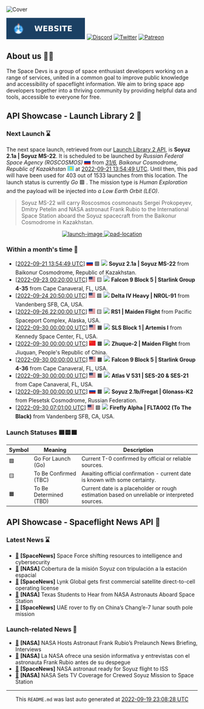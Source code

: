 ![Cover](https://raw.githubusercontent.com/TheSpaceDevs/Tutorials/main/assets/tsd_cover.png)


[![Website](https://raw.githubusercontent.com/TheSpaceDevs/Tutorials/e36b2c250ce7fcd4a801c1ed6cb1f9f9d031696b/assets/badge_tsd_website.svg)](https://thespacedevs.com/)
[![Discord](https://img.shields.io/badge/Discord-%237289DA.svg?style=for-the-badge&logo=discord&logoColor=white)](https://discord.gg/p7ntkNA)
[![Twitter](https://img.shields.io/badge/Twitter-%231DA1F2.svg?style=for-the-badge&logo=Twitter&logoColor=white)](https://twitter.com/TheSpaceDevs)
[![Patreon](https://img.shields.io/badge/Patreon-F96854?style=for-the-badge&logo=patreon&logoColor=white)](https://www.patreon.com/TheSpaceDevs)

## About us 🧑‍🚀
The Space Devs is a group of space enthusiast developers working on a range of
services, united in a common goal to improve public knowledge and accessibility
of spaceflight information. We aim to bring space app developers together into a
thriving community by providing helpful data and tools, accessible to everyone
for free.

## API Showcase - Launch Library 2 🚀

### Next Launch ⌛
The next space launch, retrieved from our
<a href="https://thespacedevs.com/llapi">Launch Library 2 API</a>, is
**Soyuz 2.1a | Soyuz MS-22**. It is scheduled to be launched by *Russian Federal Space Agency (ROSCOSMOS)*
<img width="17" src="https://raw.githubusercontent.com/lipis/flag-icons/main/flags/4x3/ru.svg" />
from *<a href="https://en.wikipedia.org/wiki/Baikonur_Cosmodrome_Site_31">31/6</a>, Baikonur Cosmodrome, Republic of Kazakhstan*
<img width="17" src="https://raw.githubusercontent.com/lipis/flag-icons/main/flags/4x3/kz.svg" />
at <a href="https://www.timeanddate.com/worldclock/fixedtime.html?iso=20220921T135449">2022-09-21 13:54:49 UTC</a>.  Until
then, this pad will have been used for 403
out of 1533 launches from this location. The launch status is currently
*Go* 🟩 . The mission type is
*Human Exploration* and the payload will be injected
into *a Low Earth Orbit
(LEO)*.
<br>
<blockquote>
  Soyuz MS-22 will carry Roscosmos cosmonauts Sergei Prokopeyev, Dmitry Petelin and NASA astronaut Frank Rubio to the International Space Station aboard the Soyuz spacecraft from the Baikonur Cosmodrome in Kazakhstan.
</blockquote>

<p float="left" align="center">
  <a href="https://en.wikipedia.org/wiki/Soyuz-2#Soyuz-2.1a" >
    <img alt="launch-image" height="200" src="https://spacelaunchnow-prod-east.nyc3.digitaloceanspaces.com/media/launcher_images/soyuz_2.1a_image_20201013143850.jpg" />
  </a>
  <a href="http://maps.google.com/maps?q=45.996+N,+63.564+E" >
    <img alt="pad-location" height="200" src="https://spacelaunchnow-prod-east.nyc3.digitaloceanspaces.com/media/launch_images/location_15_20200803142517.jpg"  />
  </a>
</p>

### Within a month's time 📅
- \[<a href="https://www.timeanddate.com/worldclock/fixedtime.html?iso=20220921T135449">2022-09-21 13:54:49 UTC</a>\]  <img width="17" src="https://raw.githubusercontent.com/lipis/flag-icons/main/flags/4x3/ru.svg" /> 🟩  <a href="https://www.google.com/calendar/render?action=TEMPLATE&text=Soyuz 2.1a | Soyuz MS-22&location=Baikonur Cosmodrome, Republic of Kazakhstan&dates=20220921T135449Z%2F20220921T135449Z"><img border="0" width="15" src="https://upload.wikimedia.org/wikipedia/commons/a/a5/Google_Calendar_icon_%282020%29.svg"></a> **Soyuz 2.1a | Soyuz MS-22** from Baikonur Cosmodrome, Republic of Kazakhstan.
- \[<a href="https://www.timeanddate.com/worldclock/fixedtime.html?iso=20220923T002000">2022-09-23 00:20:00 UTC</a>\]  <img width="17" src="https://raw.githubusercontent.com/lipis/flag-icons/main/flags/4x3/us.svg" /> 🟨  <a href="https://www.google.com/calendar/render?action=TEMPLATE&text=Falcon 9 Block 5 | Starlink Group 4-35&location=Cape Canaveral, FL, USA&dates=20220923T002000Z%2F20220923T021800Z"><img border="0" width="15" src="https://upload.wikimedia.org/wikipedia/commons/a/a5/Google_Calendar_icon_%282020%29.svg"></a> **Falcon 9 Block 5 | Starlink Group 4-35** from Cape Canaveral, FL, USA.
- \[<a href="https://www.timeanddate.com/worldclock/fixedtime.html?iso=20220924T205000">2022-09-24 20:50:00 UTC</a>\]  <img width="17" src="https://raw.githubusercontent.com/lipis/flag-icons/main/flags/4x3/us.svg" /> 🟩  <a href="https://www.google.com/calendar/render?action=TEMPLATE&text=Delta IV Heavy | NROL-91&location=Vandenberg SFB, CA, USA&dates=20220924T205000Z%2F20220924T231200Z"><img border="0" width="15" src="https://upload.wikimedia.org/wikipedia/commons/a/a5/Google_Calendar_icon_%282020%29.svg"></a> **Delta IV Heavy | NROL-91** from Vandenberg SFB, CA, USA.
- \[<a href="https://www.timeanddate.com/worldclock/fixedtime.html?iso=20220926T220000">2022-09-26 22:00:00 UTC</a>\]  <img width="17" src="https://raw.githubusercontent.com/lipis/flag-icons/main/flags/4x3/us.svg" /> 🟨  <a href="https://www.google.com/calendar/render?action=TEMPLATE&text=RS1 | Maiden Flight&location=Pacific Spaceport Complex, Alaska, USA&dates=20220926T220000Z%2F20220927T013000Z"><img border="0" width="15" src="https://upload.wikimedia.org/wikipedia/commons/a/a5/Google_Calendar_icon_%282020%29.svg"></a> **RS1 | Maiden Flight** from Pacific Spaceport Complex, Alaska, USA.
- \[<a href="https://www.timeanddate.com/worldclock/fixedtime.html?iso=20220930T000000">2022-09-30 00:00:00 UTC</a>\]  <img width="17" src="https://raw.githubusercontent.com/lipis/flag-icons/main/flags/4x3/us.svg" /> 🟧  <a href="https://www.google.com/calendar/render?action=TEMPLATE&text=SLS Block 1 | Artemis I&location=Kennedy Space Center, FL, USA&dates=20220930T000000Z%2F20220930T000000Z"><img border="0" width="15" src="https://upload.wikimedia.org/wikipedia/commons/a/a5/Google_Calendar_icon_%282020%29.svg"></a> **SLS Block 1 | Artemis I** from Kennedy Space Center, FL, USA.
- \[<a href="https://www.timeanddate.com/worldclock/fixedtime.html?iso=20220930T000000">2022-09-30 00:00:00 UTC</a>\]  <img width="17" src="https://raw.githubusercontent.com/lipis/flag-icons/main/flags/4x3/cn.svg" /> 🟧  <a href="https://www.google.com/calendar/render?action=TEMPLATE&text=Zhuque-2 | Maiden Flight&location=Jiuquan, People&#x27;s Republic of China&dates=20220930T000000Z%2F20220930T000000Z"><img border="0" width="15" src="https://upload.wikimedia.org/wikipedia/commons/a/a5/Google_Calendar_icon_%282020%29.svg"></a> **Zhuque-2 | Maiden Flight** from Jiuquan, People's Republic of China.
- \[<a href="https://www.timeanddate.com/worldclock/fixedtime.html?iso=20220930T000000">2022-09-30 00:00:00 UTC</a>\]  <img width="17" src="https://raw.githubusercontent.com/lipis/flag-icons/main/flags/4x3/us.svg" /> 🟧  <a href="https://www.google.com/calendar/render?action=TEMPLATE&text=Falcon 9 Block 5 | Starlink Group 4-36&location=Cape Canaveral, FL, USA&dates=20220930T000000Z%2F20220930T000000Z"><img border="0" width="15" src="https://upload.wikimedia.org/wikipedia/commons/a/a5/Google_Calendar_icon_%282020%29.svg"></a> **Falcon 9 Block 5 | Starlink Group 4-36** from Cape Canaveral, FL, USA.
- \[<a href="https://www.timeanddate.com/worldclock/fixedtime.html?iso=20220930T000000">2022-09-30 00:00:00 UTC</a>\]  <img width="17" src="https://raw.githubusercontent.com/lipis/flag-icons/main/flags/4x3/us.svg" /> 🟧  <a href="https://www.google.com/calendar/render?action=TEMPLATE&text=Atlas V 531 | SES-20 &amp; SES-21&location=Cape Canaveral, FL, USA&dates=20220930T000000Z%2F20220930T000000Z"><img border="0" width="15" src="https://upload.wikimedia.org/wikipedia/commons/a/a5/Google_Calendar_icon_%282020%29.svg"></a> **Atlas V 531 | SES-20 & SES-21** from Cape Canaveral, FL, USA.
- \[<a href="https://www.timeanddate.com/worldclock/fixedtime.html?iso=20220930T000000">2022-09-30 00:00:00 UTC</a>\]  <img width="17" src="https://raw.githubusercontent.com/lipis/flag-icons/main/flags/4x3/ru.svg" /> 🟧  <a href="https://www.google.com/calendar/render?action=TEMPLATE&text=Soyuz 2.1b/Fregat | Glonass-K2&location=Plesetsk Cosmodrome, Russian Federation&dates=20220930T000000Z%2F20220930T000000Z"><img border="0" width="15" src="https://upload.wikimedia.org/wikipedia/commons/a/a5/Google_Calendar_icon_%282020%29.svg"></a> **Soyuz 2.1b/Fregat | Glonass-K2** from Plesetsk Cosmodrome, Russian Federation.
- \[<a href="https://www.timeanddate.com/worldclock/fixedtime.html?iso=20220930T070100">2022-09-30 07:01:00 UTC</a>\]  <img width="17" src="https://raw.githubusercontent.com/lipis/flag-icons/main/flags/4x3/us.svg" /> 🟩  <a href="https://www.google.com/calendar/render?action=TEMPLATE&text=Firefly Alpha | FLTA002 (To The Black)&location=Vandenberg SFB, CA, USA&dates=20220930T070100Z%2F20220930T090000Z"><img border="0" width="15" src="https://upload.wikimedia.org/wikipedia/commons/a/a5/Google_Calendar_icon_%282020%29.svg"></a> **Firefly Alpha | FLTA002 (To The Black)** from Vandenberg SFB, CA, USA.


### Launch Statuses 🟩🟨🟧
<p align="center">
    <table class="tg">
    <thead>
      <tr>
        <th class="tg-0pky">Symbol</th>
        <th class="tg-0pky">Meaning</th>
        <th class="tg-0pky">Description</th>
      </tr>
    </thead>
    <tbody>
      <tr>
        <td class="tg-0pky">🟩</td>
        <td class="tg-0pky">Go For Launch (Go)</td>
        <td class="tg-0pky">Current T-0 confirmed by official or reliable sources.</td>
      </tr>
      <tr>
        <td class="tg-0pky">🟨</td>
        <td class="tg-0pky">To Be Confirmed (TBC)</td>
        <td class="tg-0pky">Awaiting official confirmation - current date is known with some certainty.</td>
      </tr>
      <tr>
        <td class="tg-0pky">🟧</td>
        <td class="tg-0pky">To Be Determined (TBD)</td>
        <td class="tg-0pky">Current date is a placeholder or rough estimation based on unreliable or interpreted sources.</td>
      </tr>
    </tbody>
    </table>
</p>

## API Showcase - Spaceflight News API 📰

### Latest News ⌛
- <a href="https://spacenews.com/space-force-shifting-resources-to-intelligence-and-cybersecurity/" >🔗</a> **[SpaceNews]** Space Force shifting resources to intelligence and cybersecurity
- <a href="http://www.nasa.gov/press-release/cobertura-de-la-misi-n-soyuz-con-tripulaci-n-a-la-estaci-n-espacial" >🔗</a> **[NASA]** Cobertura de la misión Soyuz con tripulación a la estación espacial
- <a href="https://spacenews.com/lynk-global-gets-first-commercial-satellite-direct-to-cell-operating-license/" >🔗</a> **[SpaceNews]** Lynk Global gets first commercial satellite direct-to-cell operating license
- <a href="http://www.nasa.gov/press-release/texas-students-to-hear-from-nasa-astronauts-aboard-space-station-0" >🔗</a> **[NASA]** Texas Students to Hear from NASA Astronauts Aboard Space Station
- <a href="https://spacenews.com/uae-rover-to-fly-on-chinas-change-7-lunar-south-pole-mission/" >🔗</a> **[SpaceNews]** UAE rover to fly on China’s Chang’e-7 lunar south pole mission


### Launch-related News 🚀

- <a href="http://www.nasa.gov/press-release/nasa-hosts-astronaut-frank-rubio-s-prelaunch-news-briefing-interviews" >🔗</a> **[NASA]** NASA Hosts Astronaut Frank Rubio’s Prelaunch News Briefing, Interviews
- <a href="http://www.nasa.gov/press-release/la-nasa-ofrece-una-sesi-n-informativa-y-entrevistas-con-el-astronauta-frank-rubio" >🔗</a> **[NASA]** La NASA ofrece una sesión informativa y entrevistas con el astronauta Frank Rubio antes de su despegue
- <a href="https://spacenews.com/nasa-astronaut-ready-for-soyuz-flight-to-iss/" >🔗</a> **[SpaceNews]** NASA astronaut ready for Soyuz flight to ISS
- <a href="http://www.nasa.gov/press-release/nasa-sets-tv-coverage-for-crewed-soyuz-mission-to-space-station" >🔗</a> **[NASA]** NASA Sets TV Coverage for Crewed Soyuz Mission to Space Station


<hr>
  <div align="center">
  This <code>README.md</code> was last auto generated at <a href="https://www.timeanddate.com/worldclock/fixedtime.html?iso=20220919T230828">2022-09-19 23:08:28 UTC</a>
  <br>
  <!-- <a href="https://medium.com/@g.h.garrett" target="_blank">Learn to add space launches to your profile here!</a> -->
</div>